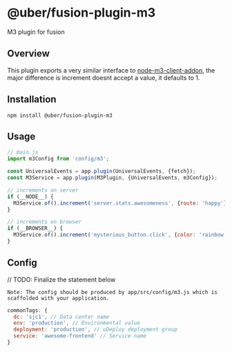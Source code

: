 # @uber/fusion-plugin-m3

M3 plugin for fusion 

## Overview

This plugin exports a very similar interface to [node-m3-client-addon](https://code.uberinternal.com/diffusion/INNODEM/), the major difference is increment doesnt accept a value, it defaults to 1.


## Installation

```
npm install @uber/fusion-plugin-m3
```

## Usage
```js
// main.js
import m3Config from 'config/m3';

const UniversalEvents = app.plugin(UniversalEvents, {fetch});
const M3Service = app.plugin(M3Plugin, {UniversalEvents, m3Config});

// increments on server
if (__NODE__) {
  M3Service.of().increment('server.stats.awesomeness', {route: 'happy'});
}

// increments on browser
if (__BROWSER__) {
  M3Service.of().increment('mysterious_button.click', {color: 'rainbow'});
}
```

## Config
// TODO: Finalize the statement below
```
Note: The config should be produced by app/src/config/m3.js which is scaffolded with your application.
```

```js
commonTags: {
  dc: 'sjc1', // Data center name
  env: 'production', // Environmental value
  deployment: 'production', // uDeploy deployment group
  service: 'awesome-frontend' // Service name
}
```
